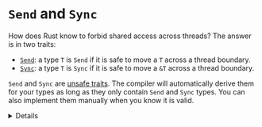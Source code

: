 # `Send` and `Sync`

How does Rust know to forbid shared access across threads? The answer is in two
traits:

- [`Send`][1]: a type `T` is `Send` if it is safe to move a `T` across a thread
  boundary.
- [`Sync`][2]: a type `T` is `Sync` if it is safe to move a `&T` across a thread
  boundary.

`Send` and `Sync` are [unsafe traits][3]. The compiler will automatically derive
them for your types as long as they only contain `Send` and `Sync` types. You
can also implement them manually when you know it is valid.

[1]: https://doc.rust-lang.org/std/marker/trait.Send.html
[2]: https://doc.rust-lang.org/std/marker/trait.Sync.html
[3]: ../unsafe/unsafe-traits.md

<details>

- One can think of these traits as markers that the type has certain
  thread-safety properties.
- They can be used in the generic constraints as normal traits.

</details>
